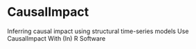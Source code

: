 # CausalImpact
Inferring causal impact using structural time-series models Use CausalImpact With (In) R Software
